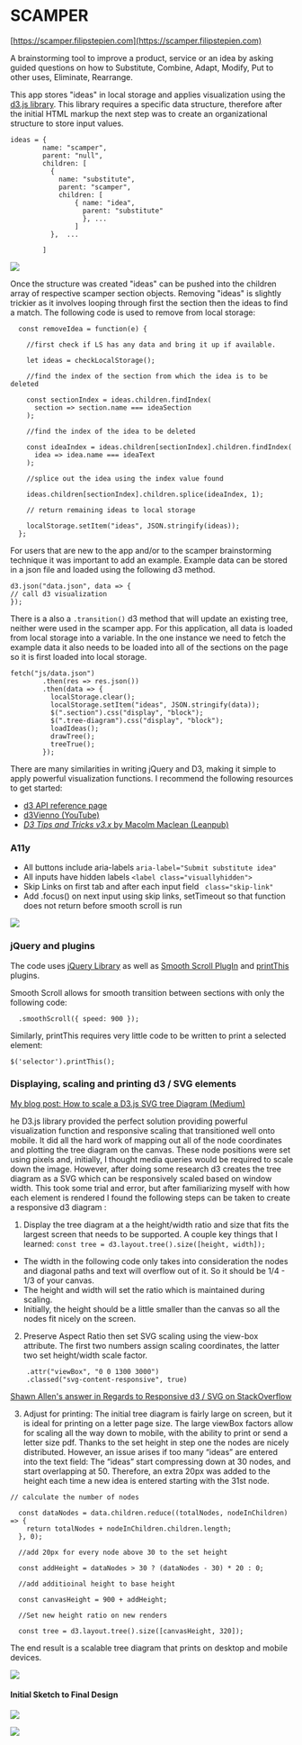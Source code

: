 SCAMPER
=======

[https://scamper.filipstepien.com](https://scamper.filipstepien.com)


A brainstorming tool to improve a product, service or an idea by asking guided questions on how to Substitute, Combine, Adapt, Modify, Put to other uses, Eliminate, Rearrange. 

This app stores "ideas" in local storage and applies visualization using the [d3.js library](https://d3js.org/). This library requires a specific data structure, therefore after the initial HTML markup the next step was to create an organizational structure to store input values. 

```
ideas = {
        name: "scamper",
        parent: "null",
        children: [
          {
            name: "substitute",
            parent: "scamper",
            children: [ 
                { name: "idea", 
                  parent: "substitute" 
                  }, ...
                ]
          },  ...

        ]
```

![](https://scamper.filipstepien.com/assets/localstorage.png)

Once the structure was created "ideas" can be pushed into the children array of respective scamper section objects. Removing "ideas" is slightly trickier as it involves looping through first the section then the ideas to find a match. The following code is used to remove from local storage: 

```
  const removeIdea = function(e) {
    
    //first check if LS has any data and bring it up if available.

    let ideas = checkLocalStorage();

    //find the index of the section from which the idea is to be deleted

    const sectionIndex = ideas.children.findIndex(
      section => section.name === ideaSection
    );

    //find the index of the idea to be deleted

    const ideaIndex = ideas.children[sectionIndex].children.findIndex(
      idea => idea.name === ideaText
    );

    //splice out the idea using the index value found

    ideas.children[sectionIndex].children.splice(ideaIndex, 1);

    // return remaining ideas to local storage

    localStorage.setItem("ideas", JSON.stringify(ideas));
  };
```
For users that are new to the app and/or to the scamper brainstorming technique it was important to add an example. Example data can be stored in a json file and loaded using the following d3 method. 

```
d3.json("data.json", data => {
// call d3 visualization
});
```

There is a also a `.transition()` d3 method that will update an existing tree, neither were used in the scamper app. For this application, all data is loaded from local storage into a variable. In the one instance we need to fetch the example data it also needs to be loaded into all of the sections on the page so it is first loaded into local storage. 

```
fetch("js/data.json")
        .then(res => res.json())
        .then(data => {
          localStorage.clear();
          localStorage.setItem("ideas", JSON.stringify(data));
          $(".section").css("display", "block");
          $(".tree-diagram").css("display", "block");
          loadIdeas();
          drawTree();
          treeTrue();
        });
```



There are many similarities in writing jQuery and D3, making it simple to apply powerful visualization functions. I recommend the following resources to get started: 
+ [d3 API reference page](https://github.com/d3/d3/blob/master/API.md)
+ [d3Vienno (YouTube)](https://www.youtube.com/user/d3Vienno)
+ [*D3 Tips and Tricks v3.x* by Macolm Maclean (Leanpub)](https://leanpub.com/D3-Tips-and-Tricks)




### A11y


+ All buttons include aria-labels `aria-label="Submit substitute idea"`
+ All inputs have hidden labels `<label class="visuallyhidden">`
+ Skip Links on first tab and after each input field ` class="skip-link"`
+ Add .focus() on next input using skip links, setTimeout so that function does not return before smooth scroll is run

![](https://meta.filipstepien.com/scamper.axe.png)

### jQuery and plugins

The code uses [jQuery Library](https://jquery.com/) as well as [Smooth Scroll PlugIn](https://plugins.jquery.com/smooth-scroll/) and [printThis](https://jasonday.github.io/printThis/) plugins.

Smooth Scroll allows for smooth transition between sections with only the following code: 
```
  .smoothScroll({ speed: 900 });
```
Similarly, printThis requires very little code to be written to print a selected element: 
```
$('selector').printThis();
```
### Displaying, scaling and printing d3 / SVG elements

[My blog post: How to scale a D3.js SVG tree Diagram (Medium)](https://medium.com/@filip.stepien/how-to-scale-a-d3-js-svg-tree-diagram-a7e89b9eebff)

he D3.js library provided the perfect solution providing powerful visualization function and responsive scaling that transitioned well onto mobile. It did all the hard work of mapping out all of the node coordinates and plotting the tree diagram on the canvas. These node positions were set using pixels and, initially, I thought media queries would be required to scale down the image. However, after doing some research d3 creates the tree diagram as a SVG which can be responsively scaled based on window width. This took some trial and error, but after familiarizing myself with how each element is rendered I found the following steps can be taken to create a responsive d3 diagram :

1. Display the tree diagram at a the height/width ratio and size that fits the largest screen that needs to be supported. A couple key things that I learned: 
```const tree = d3.layout.tree().size([height, width]);```

+ The width in the following code only takes into consideration the nodes and diagonal paths and text will overflow out of it. So it should be 1/4 - 1/3 of your canvas. 
+ The height and width will set the ratio which is maintained during scaling.
+ Initially, the height should be a little smaller than the canvas so all the nodes fit nicely on the screen.  

2. Preserve Aspect Ratio then set SVG scaling using the view-box attribute. The first two numbers assign scaling coordinates, the latter two set height/width scale factor. 

``` .attr("preserveAspectRatio", "xMinYMin meet")
    .attr("viewBox", "0 0 1300 3000")
    .classed("svg-content-responsive", true)
```

[Shawn Allen's answer in Regards to Responsive d3 / SVG on StackOverflow](https://stackoverflow.com/a/9539361/9160384)

3. Adjust for printing: The initial tree diagram is fairly large on screen, but it is ideal for printing on a letter page size. The large viewBox factors allow for scaling all the way down to mobile, with the ability to print or send a letter size pdf. Thanks to the set height in step one the nodes are nicely distributed. However, an issue arises if too many “ideas” are entered into the text field: The “ideas” start compressing down at 30 nodes, and start overlapping at 50. Therefore, an extra 20px was added to the height each time a new idea is entered starting with the 31st node. 

```
// calculate the number of nodes 

  const dataNodes = data.children.reduce((totalNodes, nodeInChildren) => {
    return totalNodes + nodeInChildren.children.length;
  }, 0);

  //add 20px for every node above 30 to the set height

  const addHeight = dataNodes > 30 ? (dataNodes - 30) * 20 : 0;

  //add additioinal height to base height

  const canvasHeight = 900 + addHeight;

  //Set new height ratio on new renders

  const tree = d3.layout.tree().size([canvasHeight, 320]);
```

The end result is a scalable tree diagram that prints on desktop and mobile devices.

![](https://scamper.filipstepien.com/assets/index.print.png)

#### Initial Sketch to Final Design

![](https://meta.filipstepien.com/scamper.notes.jpg)

![](https://scamper.filipstepien.com/assets/index.png)




